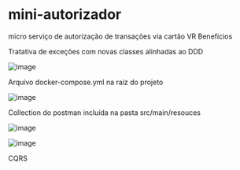 # mini-autorizador
micro serviço de autorização de transações via cartão VR Benefícios



Tratativa de exceções com novas classes alinhadas ao DDD

![image](https://user-images.githubusercontent.com/6883531/236948501-a157421b-aecf-48b0-8990-4323de07c390.png)


Arquivo docker-compose.yml na raiz do projeto

![image](https://github.com/FabioDevGomes/mini-autorizador/assets/6883531/8e49a4e6-1fd8-4af0-baeb-bb7a18ff16d1)



Collection do postman incluída na pasta src/main/resouces

![image](https://user-images.githubusercontent.com/6883531/236948261-5e4b7a5a-916c-4002-9576-fc52a1b28fb4.png)



![image](https://github.com/FabioDevGomes/mini-autorizador/assets/6883531/5fd6d99f-18cb-471e-832b-2ba3d3683f65)

CQRS
